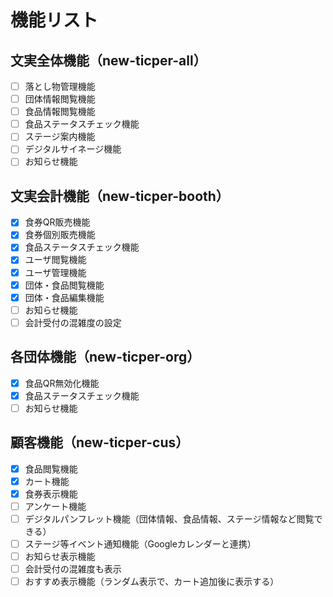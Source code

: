 # 機能リスト
## 文実全体機能（new-ticper-all）
- [ ] 落とし物管理機能
- [ ] 団体情報閲覧機能
- [ ] 食品情報閲覧機能
- [ ] 食品ステータスチェック機能
- [ ] ステージ案内機能
- [ ] デジタルサイネージ機能
- [ ] お知らせ機能

## 文実会計機能（new-ticper-booth）
- [x] 食券QR販売機能
- [x] 食券個別販売機能
- [x] 食品ステータスチェック機能
- [x] ユーザ閲覧機能
- [x] ユーザ管理機能
- [x] 団体・食品閲覧機能
- [x] 団体・食品編集機能
- [ ] お知らせ機能
- [ ] 会計受付の混雑度の設定

## 各団体機能（new-ticper-org）
- [x] 食品QR無効化機能
- [x] 食品ステータスチェック機能
- [ ] お知らせ機能

## 顧客機能（new-ticper-cus）
- [x] 食品閲覧機能
- [x] カート機能
- [x] 食券表示機能
- [ ] アンケート機能
- [ ] デジタルパンフレット機能（団体情報、食品情報、ステージ情報など閲覧できる）
- [ ] ステージ等イベント通知機能（Googleカレンダーと連携）
- [ ] お知らせ表示機能
- [ ] 会計受付の混雑度も表示
- [ ] おすすめ表示機能（ランダム表示で、カート追加後に表示する）
